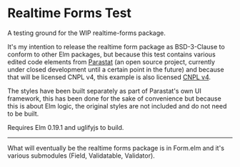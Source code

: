 # Realtime Forms Test

A testing ground for the WIP realtime-forms package.


It's my intention to release the realtime form package as BSD-3-Clause to conform to other Elm packages, but because this test contains various edited code elements from [Parastat](https://parast.at) (an open source project, currently under closed development until a certain point in the future) and because that will be licensed CNPL v4, this example is also licensed [CNPL v4](license.txt).

The styles have been built separately as part of Parastat's own UI framework, this has been done for the sake of convenience but because this is about Elm logic, the original styles are not included and do not need to be built.

Requires Elm 0.19.1 and uglifyjs to build.


----


What will eventually be the realtime forms package is in Form.elm and it's various submodules (Field, Validatable, Validator).
